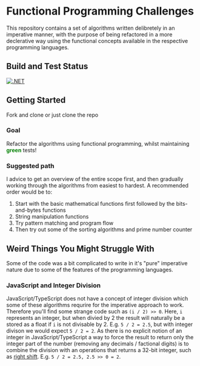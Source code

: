 # Functional Programming Challenges
This repository contains a set of algorithms written delibretely in an imperative manner, with the purpose of being refactored in a more declerative way using the functional concepts available in the respective programming languages.

## Build and Test Status
[![.NET](https://github.com/coworkshop/functional-programming-workshop/actions/workflows/dotnet.yml/badge.svg)](https://github.com/coworkshop/functional-programming-workshop/actions/workflows/dotnet.yml)

## Getting Started
Fork and clone or just clone the repo

### Goal
Refactor the algorithms using functional programming, whilst maintaining <span style="color:green">**green**</span> tests!

### Suggested path
I advice to get an overview of the entire scope first, and then gradually working through the algorithms from easiest to hardest. A recommended order would be to:
1. Start with the basic mathematical functions first followed by the bits-and-bytes functions
2. String manipulation functions
3. Try pattern matching and program flow
4. Then try out some of the sorting algorithms and prime number counter

## Weird Things You Might Struggle With
Some of the code was a bit complicated to write in it's "pure" imperative nature due to some of the features of the programming languages. 

### JavaScript and Integer Division
JavaScript/TypeScript does not have a concept of integer division which some of these algorithms requrire for the imperative approach to work. Therefore you'll find some strange code such as `(i / 2) >> 0`. Here, `i` represents an integer, but when divied by 2 the result will naturally be a stored as a float if `i` is not divisable by 2. E.g. `5 / 2 = 2.5`, but with integer divison we would expect `5 / 2 = 2`. As there is no explicit notion of an integer in JavaScript/TypeScript a way to force the result to return only the integer part of the number (removing any decimals / factional digits) is to combine the division with an operations that returns a 32-bit integer, such as [right shift](https://developer.mozilla.org/en-US/docs/Web/JavaScript/Reference/Operators/Right_shift). E.g. `5 / 2 = 2.5, 2.5 >> 0 = 2`.
